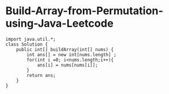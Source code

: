 # Build-Array-from-Permutation-using-Java-Leetcode
    import java.util.*;
    class Solution {
        public int[] buildArray(int[] nums) {
            int ans[] = new int[nums.length] ;
            for(int i =0; i<nums.length;i++){
                ans[i] = nums[nums[i]];
            }
            return ans;
        }
    }
